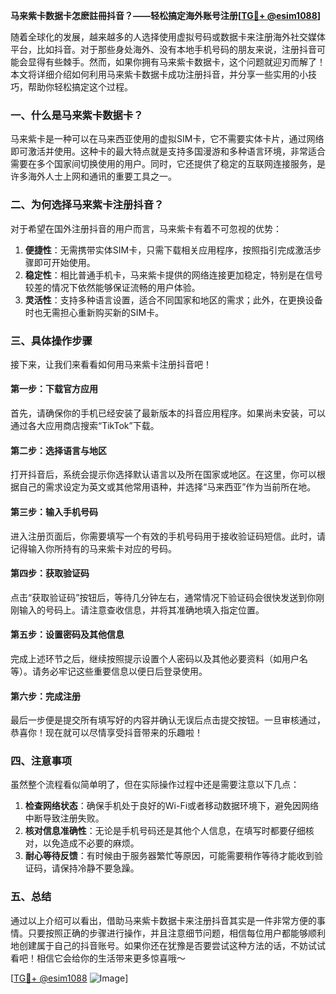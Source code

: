 **马来紫卡数据卡怎麽註冊抖音？——轻松搞定海外账号注册[[TG💪+ @esim1088](https://t.me/s/esim1088)]**

随着全球化的发展，越来越多的人选择使用虚拟号码或数据卡来注册海外社交媒体平台，比如抖音。对于那些身处海外、没有本地手机号码的朋友来说，注册抖音可能会显得有些棘手。然而，如果你拥有马来紫卡数据卡，这个问题就迎刃而解了！本文将详细介绍如何利用马来紫卡数据卡成功注册抖音，并分享一些实用的小技巧，帮助你轻松搞定这个过程。

### 一、什么是马来紫卡数据卡？

马来紫卡是一种可以在马来西亚使用的虚拟SIM卡，它不需要实体卡片，通过网络即可激活并使用。这种卡的最大特点就是支持多国漫游和多种语言环境，非常适合需要在多个国家间切换使用的用户。同时，它还提供了稳定的互联网连接服务，是许多海外人士上网和通讯的重要工具之一。

### 二、为何选择马来紫卡注册抖音？

对于希望在国外注册抖音的用户而言，马来紫卡有着不可忽视的优势：

1. **便捷性**：无需携带实体SIM卡，只需下载相关应用程序，按照指引完成激活步骤即可开始使用。
2. **稳定性**：相比普通手机卡，马来紫卡提供的网络连接更加稳定，特别是在信号较差的情况下依然能够保证流畅的用户体验。
3. **灵活性**：支持多种语言设置，适合不同国家和地区的需求；此外，在更换设备时也无需担心重新购买新的SIM卡。

### 三、具体操作步骤

接下来，让我们来看看如何用马来紫卡注册抖音吧！

#### 第一步：下载官方应用
首先，请确保你的手机已经安装了最新版本的抖音应用程序。如果尚未安装，可以通过各大应用商店搜索“TikTok”下载。

#### 第二步：选择语言与地区
打开抖音后，系统会提示你选择默认语言以及所在国家或地区。在这里，你可以根据自己的需求设定为英文或其他常用语种，并选择“马来西亚”作为当前所在地。

#### 第三步：输入手机号码
进入注册页面后，你需要填写一个有效的手机号码用于接收验证码短信。此时，请记得输入你所持有的马来紫卡对应的号码。

#### 第四步：获取验证码
点击“获取验证码”按钮后，等待几分钟左右，通常情况下验证码会很快发送到你刚刚输入的号码上。请注意查收信息，并将其准确地填入指定位置。

#### 第五步：设置密码及其他信息
完成上述环节之后，继续按照提示设置个人密码以及其他必要资料（如用户名等）。请务必牢记这些重要信息以便日后登录使用。

#### 第六步：完成注册
最后一步便是提交所有填写好的内容并确认无误后点击提交按钮。一旦审核通过，恭喜你！现在就可以尽情享受抖音带来的乐趣啦！

### 四、注意事项

虽然整个流程看似简单明了，但在实际操作过程中还是需要注意以下几点：

1. **检查网络状态**：确保手机处于良好的Wi-Fi或者移动数据环境下，避免因网络中断导致注册失败。
2. **核对信息准确性**：无论是手机号码还是其他个人信息，在填写时都要仔细核对，以免造成不必要的麻烦。
3. **耐心等待反馈**：有时候由于服务器繁忙等原因，可能需要稍作等待才能收到验证码，请保持冷静不要急躁。

### 五、总结

通过以上介绍可以看出，借助马来紫卡数据卡来注册抖音其实是一件非常方便的事情。只要按照正确的步骤进行操作，并且注意细节问题，相信每位用户都能够顺利地创建属于自己的抖音账号。如果你还在犹豫是否要尝试这种方法的话，不妨试试看吧！相信它会给你的生活带来更多惊喜哦～

[[TG💪+ @esim1088](https://t.me/s/esim1088) ![Image](https://i.postimg.cc/4NQfJmqS/Snipaste-2025-05-13-00-14-12.png)]